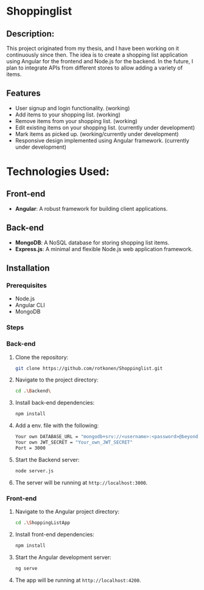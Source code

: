 # Shoppinglist

## Description:

This project originated from my thesis, and I have been working on it continuously since then. The idea is to create a shopping list application using Angular for the frontend and Node.js for the backend. In the future, I plan to integrate APIs from different stores to allow adding a variety of items.

## Features

- User signup and login functionality. (working)
- Add items to your shopping list. (working)
- Remove items from your shopping list. (working)
- Edit existing items on your shopping list. (currently under development)
- Mark items as picked up. (working/currently under development)
- Responsive design implemented using Angular framework. (currently under development)

# Technologies Used:

## Front-end

- **Angular**: A robust framework for building client applications.

## Back-end

- **MongoDB**: A NoSQL database for storing shopping list items.
- **Express.js**: A minimal and flexible Node.js web application framework.

## Installation

### Prerequisites

- Node.js
- Angular CLI
- MongoDB

### Steps

### Back-end
1. Clone the repository:
    ```bash
    git clone https://github.com/rotkonen/Shoppinglist.git
    ```
2. Navigate to the project directory:
    ```bash
    cd .\Backend\
    ```
3. Install back-end dependencies:
    ```bash
    npm install
    ```
4. Add a env. file with the following:
    ```bash
    Your own DATABASE_URL = "mongodb+srv://<username>:<password>@beyondthebasics.abcde.mongodb.net/test"
    Your own JWT_SECRET = "Your_own_JWT_SECRET"
    Port = 3000
    ```
5. Start the Backend server:
    ```bash
    node server.js
    ```
6. The server will be running at `http://localhost:3000`.

### Front-end
1. Navigate to the Angular project directory:
    ```bash
    cd .\ShoppingListApp
    ```
3. Install front-end dependencies:
    ```bash
    npm install
    ```
4. Start the Angular development server:
    ```bash
    ng serve
    ```
5. The app will be running at `http://localhost:4200`.